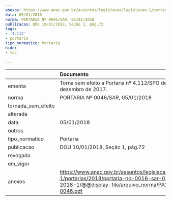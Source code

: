```yaml
---
anexos: https://www.anac.gov.br/assuntos/legislacao/legislacao-1/portarias/2018/portaria-no-0016-sar-03-01-2018-1/@@display-file/arquivo_norma/PA2018-0046.pdf
data: 05/01/2018
norma: PORTARIA Nº 0046/SAR, 05/01/2018
publicacao: DOU 10/01/2018, Seção 1, pág.72
tags:
- '4.112'
- portaria
tipo_normatico: Portaria
hide: 
- toc 
 
---
```


|                    | Documento                                                                                                                                              |
|:-------------------|:-------------------------------------------------------------------------------------------------------------------------------------------------------|
| ementa             | Torna sem efeito a Portaria nº 4.112/SPO de 12 de dezembro de 2017.                                                                                    |
| norma              | PORTARIA Nº 0046/SAR, 05/01/2018                                                                                                                       |
| tornada_sem_efeito |                                                                                                                                                        |
| alterada           |                                                                                                                                                        |
| data               | 05/01/2018                                                                                                                                             |
| outros             |                                                                                                                                                        |
| tipo_normatico     | Portaria                                                                                                                                               |
| publicacao         | DOU 10/01/2018, Seção 1, pág.72                                                                                                                        |
| revogada           |                                                                                                                                                        |
| em_vigor           |                                                                                                                                                        |
| anexos             | https://www.anac.gov.br/assuntos/legislacao/legislacao-1/portarias/2018/portaria-no-0016-sar-03-01-2018-1/@@display-file/arquivo_norma/PA2018-0046.pdf |